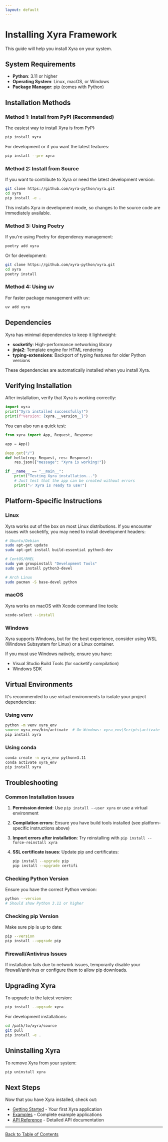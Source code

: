 ```yaml
---
layout: default
---
```


# Installing Xyra Framework

This guide will help you install Xyra on your system.

## System Requirements

- **Python**: 3.11 or higher
- **Operating System**: Linux, macOS, or Windows
- **Package Manager**: pip (comes with Python)

## Installation Methods

### Method 1: Install from PyPI (Recommended)

The easiest way to install Xyra is from PyPI:

```bash
pip install xyra
```

For development or if you want the latest features:

```bash
pip install --pre xyra
```

### Method 2: Install from Source

If you want to contribute to Xyra or need the latest development version:

```bash
git clone https://github.com/xyra-python/xyra.git
cd xyra
pip install -e .
```

This installs Xyra in development mode, so changes to the source code are immediately available.

### Method 3: Using Poetry

If you're using Poetry for dependency management:

```bash
poetry add xyra
```

Or for development:

```bash
git clone https://github.com/xyra-python/xyra.git
cd xyra
poetry install
```

### Method 4: Using uv

For faster package management with uv:

```bash
uv add xyra
```

## Dependencies

Xyra has minimal dependencies to keep it lightweight:

- **socketify**: High-performance networking library
- **jinja2**: Template engine for HTML rendering
- **typing-extensions**: Backport of typing features for older Python versions

These dependencies are automatically installed when you install Xyra.

## Verifying Installation

After installation, verify that Xyra is working correctly:

```python
import xyra
print("Xyra installed successfully!")
print(f"Version: {xyra.__version__}")
```

You can also run a quick test:

```python
from xyra import App, Request, Response

app = App()

@app.get("/")
def hello(req: Request, res: Response):
    res.json({"message": "Xyra is working!"})

if __name__ == "__main__":
    print("Testing Xyra installation...")
    # Just test that the app can be created without errors
    print("✅ Xyra is ready to use!")
```

## Platform-Specific Instructions

### Linux

Xyra works out of the box on most Linux distributions. If you encounter issues with socketify, you may need to install development headers:

```bash
# Ubuntu/Debian
sudo apt-get update
sudo apt-get install build-essential python3-dev

# CentOS/RHEL
sudo yum groupinstall "Development Tools"
sudo yum install python3-devel

# Arch Linux
sudo pacman -S base-devel python
```

### macOS

Xyra works on macOS with Xcode command line tools:

```bash
xcode-select --install
```

### Windows

Xyra supports Windows, but for the best experience, consider using WSL (Windows Subsystem for Linux) or a Linux container.

If you must use Windows natively, ensure you have:

- Visual Studio Build Tools (for socketify compilation)
- Windows SDK

## Virtual Environments

It's recommended to use virtual environments to isolate your project dependencies:

### Using venv

```bash
python -m venv xyra_env
source xyra_env/bin/activate  # On Windows: xyra_env\Scripts\activate
pip install xyra
```

### Using conda

```bash
conda create -n xyra_env python=3.11
conda activate xyra_env
pip install xyra
```

## Troubleshooting

### Common Installation Issues

1. **Permission denied**: Use `pip install --user xyra` or use a virtual environment

2. **Compilation errors**: Ensure you have build tools installed (see platform-specific instructions above)

3. **Import errors after installation**: Try reinstalling with `pip install --force-reinstall xyra`

4. **SSL certificate issues**: Update pip and certificates:
   ```bash
   pip install --upgrade pip
   pip install --upgrade certifi
   ```

### Checking Python Version

Ensure you have the correct Python version:

```bash
python --version
# Should show Python 3.11 or higher
```

### Checking pip Version

Make sure pip is up to date:

```bash
pip --version
pip install --upgrade pip
```

### Firewall/Antivirus Issues

If installation fails due to network issues, temporarily disable your firewall/antivirus or configure them to allow pip downloads.

## Upgrading Xyra

To upgrade to the latest version:

```bash
pip install --upgrade xyra
```

For development installations:

```bash
cd /path/to/xyra/source
git pull
pip install -e .
```

## Uninstalling Xyra

To remove Xyra from your system:

```bash
pip uninstall xyra
```

## Next Steps

Now that you have Xyra installed, check out:

- [Getting Started](getting-started.md) - Your first Xyra application
- [Examples](examples.md) - Complete example applications
- [API Reference](api-reference.md) - Detailed API documentation

---

[Back to Table of Contents](../README.md)